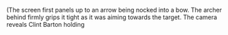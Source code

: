 (The screen first panels up to an arrow being nocked into a bow. The archer behind firmly grips it tight as it was aiming towards the target. The camera reveals Clint Barton holding